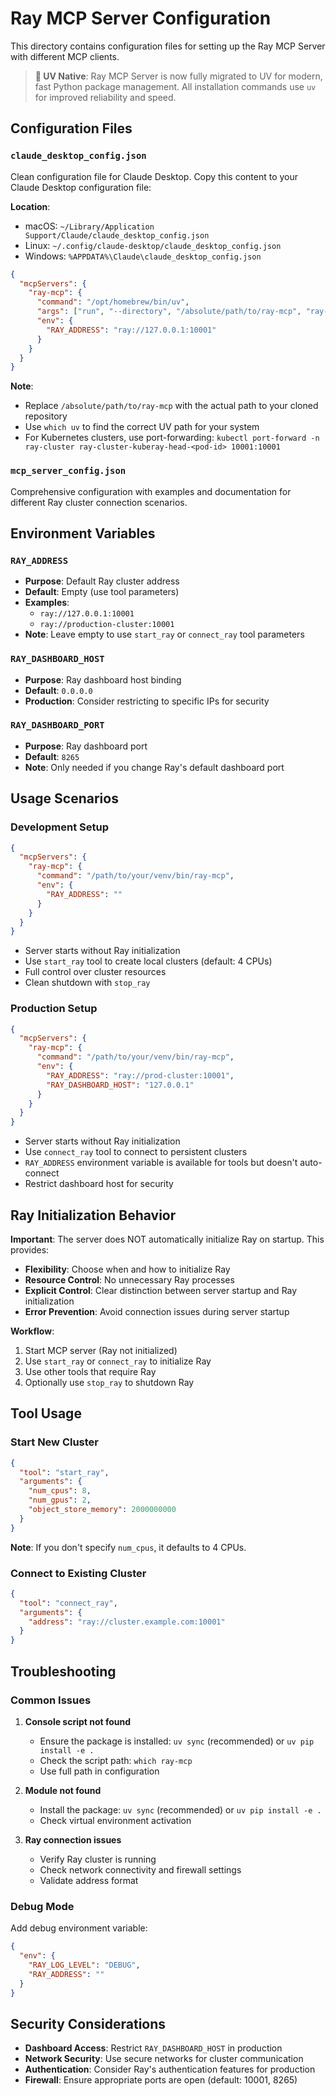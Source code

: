 # Ray MCP Server Configuration

This directory contains configuration files for setting up the Ray MCP Server with different MCP clients.

> **🚀 UV Native**: Ray MCP Server is now fully migrated to UV for modern, fast Python package management. All installation commands use `uv` for improved reliability and speed.

## Configuration Files

### `claude_desktop_config.json`
Clean configuration file for Claude Desktop. Copy this content to your Claude Desktop configuration file:

**Location**: 
- macOS: `~/Library/Application Support/Claude/claude_desktop_config.json`
- Linux: `~/.config/claude-desktop/claude_desktop_config.json`
- Windows: `%APPDATA%\Claude\claude_desktop_config.json`

```json
{
  "mcpServers": {
    "ray-mcp": {
      "command": "/opt/homebrew/bin/uv",
      "args": ["run", "--directory", "/absolute/path/to/ray-mcp", "ray-mcp"],
      "env": {
        "RAY_ADDRESS": "ray://127.0.0.1:10001"
      }
    }
  }
}
```

**Note**: 
- Replace `/absolute/path/to/ray-mcp` with the actual path to your cloned repository
- Use `which uv` to find the correct UV path for your system
- For Kubernetes clusters, use port-forwarding: `kubectl port-forward -n ray-cluster ray-cluster-kuberay-head-<pod-id> 10001:10001`

### `mcp_server_config.json`
Comprehensive configuration with examples and documentation for different Ray cluster connection scenarios.

## Environment Variables

### `RAY_ADDRESS`
- **Purpose**: Default Ray cluster address
- **Default**: Empty (use tool parameters)
- **Examples**: 
  - `ray://127.0.0.1:10001`
  - `ray://production-cluster:10001`
- **Note**: Leave empty to use `start_ray` or `connect_ray` tool parameters

### `RAY_DASHBOARD_HOST`
- **Purpose**: Ray dashboard host binding
- **Default**: `0.0.0.0`
- **Production**: Consider restricting to specific IPs for security

### `RAY_DASHBOARD_PORT`
- **Purpose**: Ray dashboard port
- **Default**: `8265`
- **Note**: Only needed if you change Ray's default dashboard port

## Usage Scenarios

### Development Setup
```json
{
  "mcpServers": {
    "ray-mcp": {
      "command": "/path/to/your/venv/bin/ray-mcp",
      "env": {
        "RAY_ADDRESS": ""
      }
    }
  }
}
```
- Server starts without Ray initialization
- Use `start_ray` tool to create local clusters (default: 4 CPUs)
- Full control over cluster resources
- Clean shutdown with `stop_ray`

### Production Setup
```json
{
  "mcpServers": {
    "ray-mcp": {
      "command": "/path/to/your/venv/bin/ray-mcp",
      "env": {
        "RAY_ADDRESS": "ray://prod-cluster:10001",
        "RAY_DASHBOARD_HOST": "127.0.0.1"
      }
    }
  }
}
```
- Server starts without Ray initialization
- Use `connect_ray` tool to connect to persistent clusters
- `RAY_ADDRESS` environment variable is available for tools but doesn't auto-connect
- Restrict dashboard host for security

## Ray Initialization Behavior

**Important**: The server does NOT automatically initialize Ray on startup. This provides:

- **Flexibility**: Choose when and how to initialize Ray
- **Resource Control**: No unnecessary Ray processes
- **Explicit Control**: Clear distinction between server startup and Ray initialization
- **Error Prevention**: Avoid connection issues during server startup

**Workflow**:
1. Start MCP server (Ray not initialized)
2. Use `start_ray` or `connect_ray` to initialize Ray
3. Use other tools that require Ray
4. Optionally use `stop_ray` to shutdown Ray

## Tool Usage

### Start New Cluster
```json
{
  "tool": "start_ray",
  "arguments": {
    "num_cpus": 8,
    "num_gpus": 2,
    "object_store_memory": 2000000000
  }
}
```

**Note**: If you don't specify `num_cpus`, it defaults to 4 CPUs.

### Connect to Existing Cluster
```json
{
  "tool": "connect_ray",
  "arguments": {
    "address": "ray://cluster.example.com:10001"
  }
}
```

## Troubleshooting

### Common Issues

1. **Console script not found**
   - Ensure the package is installed: `uv sync` (recommended) or `uv pip install -e .`
   - Check the script path: `which ray-mcp`
   - Use full path in configuration

2. **Module not found**
   - Install the package: `uv sync` (recommended) or `uv pip install -e .`
   - Check virtual environment activation

3. **Ray connection issues**
   - Verify Ray cluster is running
   - Check network connectivity and firewall settings
   - Validate address format

### Debug Mode
Add debug environment variable:
```json
{
  "env": {
    "RAY_LOG_LEVEL": "DEBUG",
    "RAY_ADDRESS": ""
  }
}
```

## Security Considerations

- **Dashboard Access**: Restrict `RAY_DASHBOARD_HOST` in production
- **Network Security**: Use secure networks for cluster communication
- **Authentication**: Consider Ray's authentication features for production
- **Firewall**: Ensure appropriate ports are open (default: 10001, 8265) 